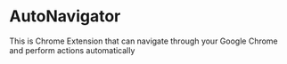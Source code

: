 # AutoNavigator
This is Chrome Extension that can navigate through your Google Chrome and perform actions automatically
